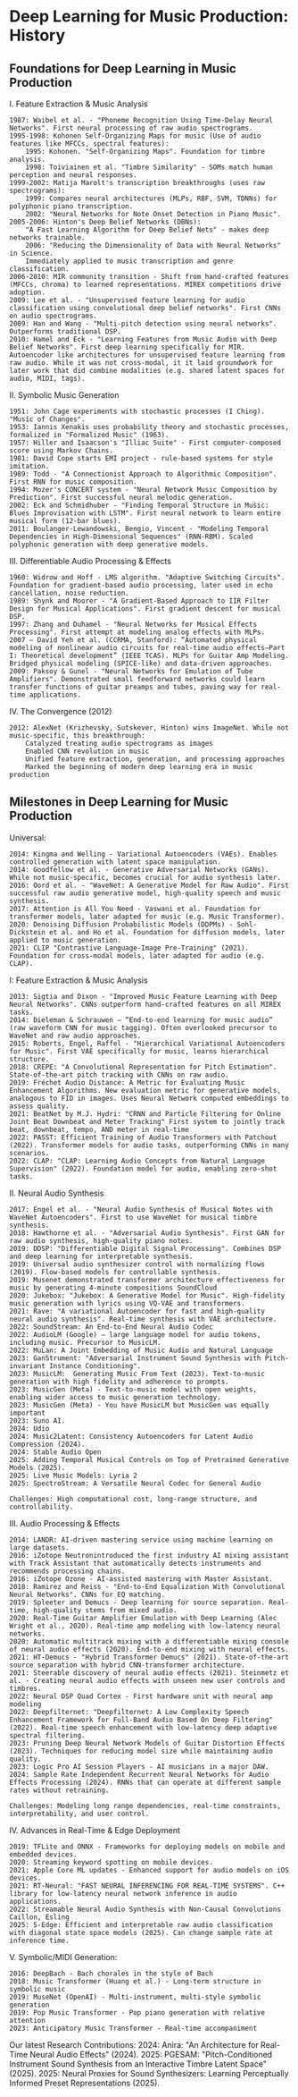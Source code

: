 # Deep Learning for Music Production: History

## Foundations for Deep Learning in Music Production

I. Feature Extraction & Music Analysis

    1987: Waibel et al. - "Phoneme Recognition Using Time-Delay Neural Networks". First neural processing of raw audio spectrograms.
    1995-1998: Kohonen Self-Organizing Maps for music (Use of audio features like MFCCs, spectral features):
        1995: Kohonen. "Self-Organizing Maps". Foundation for timbre analysis.
        1998: Toiviainen et al. "Timbre Similarity" - SOMs match human perception and neural responses.
    1999-2002: Matija Marolt's transcription breakthroughs (uses raw spectrograms):
        1999: Compares neural architectures (MLPs, RBF, SVM, TDNNs) for polyphonic piano transcription.
        2002: "Neural Networks for Note Onset Detection in Piano Music".
    2005-2006: Hinton's Deep Belief Networks (DBNs):
        "A Fast Learning Algorithm for Deep Belief Nets" - makes deep networks trainable.
        2006: "Reducing the Dimensionality of Data with Neural Networks" in Science.
        Immediately applied to music transcription and genre classification.
    2006-2010: MIR community transition - Shift from hand-crafted features (MFCCs, chroma) to learned representations. MIREX competitions drive adoption.
    2009: Lee et al. - "Unsupervised feature learning for audio classification using convolutional deep belief networks". First CNNs on audio spectrograms.
    2009: Han and Wang - "Multi-pitch detection using neural networks". Outperforms traditional DSP.
    2010: Hamel and Eck - "Learning Features from Music Audio with Deep Belief Networks". First deep learning specifically for MIR. Autoencoder like architectures for unsupervised feature learning from raw audio. While it was not cross-modal, it it laid groundwork for later work that did combine modalities (e.g. shared latent spaces for audio, MIDI, tags).

II. Symbolic Music Generation

    1951: John Cage experiments with stochastic processes (I Ching). "Music of Changes".
    1953: Iannis Xenakis uses probability theory and stochastic processes, formalized in "Formalized Music" (1963).
    1957: Hiller and Isaacson's "Illiac Suite" - First computer-composed score using Markov Chains.
    1981: David Cope starts EMI project - rule-based systems for style imitation.
    1989: Todd - "A Connectionist Approach to Algorithmic Composition". First RNN for music composition.
    1994: Mozer's CONCERT system - "Neural Network Music Composition by Prediction". First successful neural melodic generation.
    2002: Eck and Schmidhuber - "Finding Temporal Structure in Music: Blues Improvisation with LSTM". First neural network to learn entire musical form (12-bar blues).
    2011: Boulanger-Lewandowski, Bengio, Vincent - "Modeling Temporal Dependencies in High-Dimensional Sequences" (RNN-RBM). Scaled polyphonic generation with deep generative models.

III. Differentiable Audio Processing & Effects

    1960: Widrow and Hoff - LMS algorithm. "Adaptive Switching Circuits". Foundation for gradient-based audio processing, later used in echo cancellation, noise reduction.
    1989: Shynk and Moorer - "A Gradient-Based Approach to IIR Filter Design for Musical Applications". First gradient descent for musical DSP.
    1997: Zhang and Duhamel - "Neural Networks for Musical Effects Processing". First attempt at modeling analog effects with MLPs.
    2007 – David Yeh et al. (CCRMA, Stanford): “Automated physical modeling of nonlinear audio circuits for real-time audio effects—Part I: Theoretical development” (IEEE TCAS). MLPs for Guitar Amp Modeling. Bridged physical modeling (SPICE-like) and data-driven approaches.
    2009: Paksoy & Gunel - "Neural Networks for Emulation of Tube Amplifiers". Demonstrated small feedforward networks could learn transfer functions of guitar preamps and tubes, paving way for real-time applications.

IV. The Convergence (2012)

    2012: AlexNet (Krizhevsky, Sutskever, Hinton) wins ImageNet. While not music-specific, this breakthrough:
        Catalyzed treating audio spectrograms as images
        Enabled CNN revolution in music
        Unified feature extraction, generation, and processing approaches
        Marked the beginning of modern deep learning era in music production

## Milestones in Deep Learning for Music Production

Universal:

    2014: Kingma and Welling - Variational Autoencoders (VAEs). Enables controlled generation with latent space manipulation.
    2014: Goodfellow et al. - Generative Adversarial Networks (GANs). While not music-specific, becomes crucial for audio synthesis later.
    2016: Oord et al. - "WaveNet: A Generative Model for Raw Audio". First successful raw audio generative model, high-quality speech and music synthesis.
    2017: Attention is All You Need - Vaswani et al. Foundation for transformer models, later adapted for music (e.g. Music Transformer).
    2020: Denoising Diffusion Probabilistic Models (DDPMs) - Sohl-Dickstein et al. and Ho et al. Foundation for diffusion models, later applied to music generation.
    2021: CLIP "Contrastive Language-Image Pre-Training" (2021). Foundation for cross-modal models, later adapted for audio (e.g. CLAP).

I: Feature Extraction & Music Analysis

    2013: Sigtia and Dixon - "Improved Music Feature Learning with Deep Neural Networks". CNNs outperform hand-crafted features on all MIREX tasks.
    2014: Dieleman & Schrauwen – “End-to-end learning for music audio” (raw waveform CNN for music tagging). Often overlooked precursor to WaveNet and raw audio approaches.
    2015: Roberts, Engel, Raffel - "Hierarchical Variational Autoencoders for Music". First VAE specifically for music, learns hierarchical structure.
    2018: CREPE: "A Convolutional Representation for Pitch Estimation". State-of-the-art pitch tracking with CNNs on raw audio.
    2019: Fréchet Audio Distance: A Metric for Evaluating Music Enhancement Algorithms. New evaluation metric for generative models, analogous to FID in images. Uses Neural Network computed embeddings to assess quality.
    2021: BeatNet by M.J. Hydri: "CRNN and Particle Filtering for Online Joint Beat Downbeat and Meter Tracking" First system to jointly track beat, downbeat, tempo, AND meter in real-time
    2022: PASST: Efficient Training of Audio Transformers with Patchout (2022). Transformer models for audio tasks, outperforming CNNs in many scenarios.
    2022: CLAP: "CLAP: Learning Audio Concepts from Natural Language Supervision" (2022). Foundation model for audio, enabling zero-shot tasks.

II. Neural Audio Synthesis

    2017: Engel et al. - "Neural Audio Synthesis of Musical Notes with WaveNet Autoencoders". First to use WaveNet for musical timbre synthesis.
    2018: Hawthorne et al. - "Adversarial Audio Synthesis". First GAN for raw audio synthesis, high-quality piano notes.
    2019: DDSP: "Differentiable Digital Signal Processing". Combines DSP and deep learning for interpretable synthesis.
    2019: Universal audio synthesizer control with normalizing flows (2019). Flow-based models for controllable synthesis.
    2019: Musenet demonstrated transformer architecture effectiveness for music by generating 4-minute compositions SoundCloud
    2020: Jukebox: "Jukebox: A Generative Model for Music". High-fidelity music generation with lyrics using VQ-VAE and transformers.
    2021: Rave: "A variational Autoencoder for fast and high-quality neural audio synthesis". Real-time synthesis with VAE architecture.
    2022: SoundStream: An End-to-End Neural Audio Codec
    2022: AudioLM (Google) – large language model for audio tokens, including music. Precursor to MusicLM.
    2022: MuLan: A Joint Embedding of Music Audio and Natural Language
    2023: GanStrument: "Adversarial Instrument Sound Synthesis with Pitch-invariant Instance Conditioning".
    2023: MusicLM:  Generating Music From Text (2023). Text-to-music generation with high fidelity and adherence to prompts.
    2023: MusicGen (Meta) - Text-to-music model with open weights, enabling wider access to music generation technology.
    2023: MusicGen (Meta) - You have MusicLM but MusicGen was equally important
    2023: Suno AI.
    2024: Udio
    2024: Music2Latent: Consistency Autoencoders for Latent Audio Compression (2024).
    2024: Stable Audio Open
    2025: Adding Temporal Musical Controls on Top of Pretrained Generative Models (2025).
    2025: Live Music Models: Lyria 2
    2025: SpectroStream: A Versatile Neural Codec for General Audio

    Challenges: High computational cost, long-range structure, and controllability.

III. Audio Processing & Effects

    2014: LANDR: AI-driven mastering service using machine learning on large datasets.
    2016: iZotope Neutronintroduced the first industry AI mixing assistant with Track Assistant that automatically detects instruments and recommends processing chains.
    2016: iZotope Ozone - AI-assisted mastering with Master Assistant.
    2018: Ramirez and Reiss - "End-to-End Equalization With Convolutional Neural Networks". CNNs for EQ matching.
    2019: Spleeter and Demucs - Deep learning for source separation. Real-time, high-quality stems from mixed audio.
    2020: Real-Time Guitar Amplifier Emulation with Deep Learning (Alec Wright et al., 2020). Real-time amp modeling with low-latency neural networks.
    2020: Automatic multitrack mixing with a differentiable mixing console of neural audio effects (2020). End-to-end mixing with neural effects.
    2021: HT-Demucs - "Hybrid Transformer Demucs" (2021). State-of-the-art source separation with hybrid CNN-transformer architecture.
    2021: Steerable discovery of neural audio effects (2021). Steinmetz et al. - Creating neural audio effects with unseen new user controls and timbres.
    2022: Neural DSP Quad Cortex - First hardware unit with neural amp modeling
    2022: Deepfilternet: "Deepfilternet: A Low Complexity Speech Enhancement Framework for Full-Band Audio Based On Deep Filtering" (2022). Real-time speech enhancement with low-latency deep adaptive spectral filtering.
    2023: Pruning Deep Neural Network Models of Guitar Distortion Effects (2023). Techniques for reducing model size while maintaining audio quality.
    2023: Logic Pro AI Session Players - AI musicians in a major DAW.
    2024: Sample Rate Independent Recurrent Neural Networks for Audio Effects Processing (2024). RNNs that can operate at different sample rates without retraining.
    
    Challenges: Modeling long range dependencies, real-time constraints, interpretability, and user control.

IV. Advances in Real-Time & Edge Deployment

    2019: TFLite and ONNX - Frameworks for deploying models on mobile and embedded devices.
    2020: Streaming keyword spotting on mobile devices.
    2021: Apple Core ML updates - Enhanced support for audio models on iOS devices.
    2021: RT-Neural: "FAST NEURAL INFERENCING FOR REAL-TIME SYSTEMS". C++ library for low-latency neural network inference in audio applications.
    2022: Streamable Neural Audio Synthesis with Non-Causal Convolutions Caillon, Esling
    2025: S-Edge: Efficient and interpretable raw audio classification with diagonal state space models (2025). Can change sample rate at inference time.

V. Symbolic/MIDI Generation:

    2016: DeepBach - Bach chorales in the style of Bach
    2018: Music Transformer (Huang et al.) - Long-term structure in symbolic music
    2019: MuseNet (OpenAI) - Multi-instrument, multi-style symbolic generation
    2019: Pop Music Transformer - Pop piano generation with relative attention
    2023: Anticipatory Music Transformer - Real-time accompaniment

Our latest Research Contributions:
    2024: Anira: "An Architecture for Real-Time Neural Audio Effects" (2024).
    2025: PGESAM: "Pitch-Conditioned Instrument Sound Synthesis from an Interactive Timbre Latent Space" (2025).
    2025: Neural Proxies for Sound Synthesizers: Learning Perceptually Informed Preset Representations (2025).
